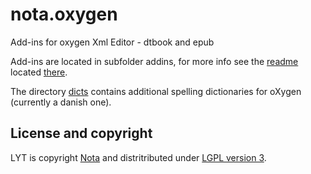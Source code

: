 # nota.oxygen

Add-ins for oxygen Xml Editor - dtbook and epub

Add-ins are located in subfolder addins, for more info see the [readme](./addins/readme.md) located [there](./addins).

The directory [dicts](./dicts) contains additional spelling dictionaries for oXygen (currently a danish one).

## License and copyright

LYT is copyright [Nota](http://nota.nu/) and distritributed under [LGPL version 3](LICENSE).
